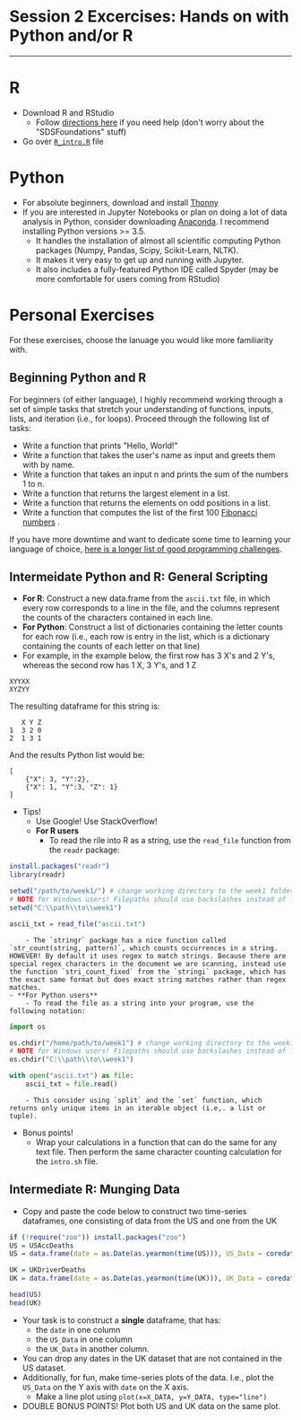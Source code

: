 # Session 2 Excercises: Hands on with Python and/or R

---

# R

- Download R and RStudio
    - Follow [directions here]((https://courses.edx.org/courses/UTAustinX/UT.7.01x/3T2014/56c5437b88fa43cf828bff5371c6a924/)) if you need help (don't worry about the "SDSFoundations" stuff)
- Go over [`R_intro.R`](https://github.com/alexmill/techcamp_week1/blob/master/R_intro.R) file

# Python

- For absolute beginners, download and install [Thonny](http://thonny.org/)
- If you are interested in Jupyter Notebooks or plan on doing a lot of data analysis in Python, consider downloading [Anaconda](https://www.continuum.io/downloads). I recommend installing Python versions >= 3.5.
	- It handles the installation of almost all scientific computing Python packages (Numpy, Pandas, Scipy, Scikit-Learn, NLTK).
	- It makes it very easy to get up and running with Jupyter. 
	- It also includes a fully-featured Python IDE called Spyder (may be more comfortable for users coming from RStudio)



# Personal Exercises

For these exercises, choose the lanuage you would like more familiarity with. 

## Beginning Python and R

For beginners (of either language), I highly recommend working through a set of simple tasks that stretch your understanding of functions, inputs, lists, and iteration (i.e., for loops). Proceed through the following list of tasks:
- Write a function that prints "Hello, World!"
- Write a function that takes the user's name as input and greets them with by name.
- Write a function that takes an input n and prints the sum of the numbers 1 to n.
- Write a function that returns the largest element in a list.
- Write a function that returns the elements on odd positions in a list.
- Write a function that computes the list of the first 100 [Fibonacci numbers](https://en.wikipedia.org/wiki/Fibonacci_number) .


If you have more downtime and want to dedicate some time to learning your language of choice, [here is a longer list of good programming challenges](https://adriann.github.io/programming_problems.html).



## Intermeidate Python and R: General Scripting

- **For R**: Construct a new data.frame from the `ascii.txt` file, in which every row corresponds to a line in the file, and the columns represent the counts of the characters contained in each line.
- **For Python**: Construct a list of dictionaries containing the letter counts for each row (i.e., each row is entry in the list, which is a dictionary containing the counts of each letter on that line)
- For example, in the example below, the first row has 3 X's and 2 Y's, whereas the second row has 1 X, 3 Y's, and 1 Z

```
XYYXX    
XYZYY 
``` 

The resulting dataframe for this string is:

```
   X Y Z
1  3 2 0
2  1 3 1
```

And the results Python list would be:

```
[
	{"X": 3, "Y":2},
	{"X": 1, "Y":3, "Z": 1}
]
```

- Tips!
    - Use Google! Use StackOverflow!
    - **For R users**
    	- To read the rile into R as a string, use the `read_file` function from the `readr` package:
	
```R
install.packages("readr")
library(readr)

setwd("/path/to/week1/") # change working directory to the week1 folder
# NOTE for Windows users! Filepaths should use backslashes instead of forward:
setwd("C:\\path\\to\\week1")

ascii_txt = read_file("ascii.txt")
```

    	- The `stringr` package has a nice function called `str_count(string, pattern)`, which counts occurrences in a string. HOWEVER! By default it uses regex to match strings. Because there are special regex characters in the document we are scanning, instead use the function `stri_count_fixed` from the `stringi` package, which has the exact same format but does exact string matches rather than regex matches.
    - **For Python users**
    	- To read the file as a string into your program, use the following notation:
	
```python
import os

os.chdir("/home/path/to/week1") # change working directory to the week1 folder
# NOTE for Windows users! Filepaths should use backslashes instead of forward:
os.chdir("C:\\path\\to\\week1")

with open("ascii.txt") as file:
	ascii_txt = file.read()
```

    	- This consider using `split` and the `set` function, which returns only unique items in an iterable object (i.e,. a list or tuple). 

- Bonus points!
    - Wrap your calculations in a function that can do the same for any text file. Then perform the same character counting calculation for the `intro.sh` file.



## Intermediate R: Munging Data

- Copy and paste the code below to construct two time-series dataframes, one consisting of data from the US and one from the UK

```R
if (!require("zoo")) install.packages("zoo")
US = USAccDeaths
US = data.frame(date = as.Date(as.yearmon(time(US))), US_Data = coredata(US))

UK = UKDriverDeaths
UK = data.frame(date = as.Date(as.yearmon(time(UK))), UK_Data = coredata(UK))

head(US)
head(UK)
```
- Your task is to construct a **single** dataframe, that has:
    - the `date` in one column
    - the `US_Data` in one column
    - the `UK_Data` in another column. 
- You can drop any dates in the UK dataset that are not contained in the US dataset.
- Additionally, for fun, make time-series plots of the data. I.e., plot the `US_Data` on the Y axis with `date` on the X axis.
    - Make a line plot using `plot(x=X_DATA, y=Y_DATA, type="line")`
- DOUBLE BONUS POINTS! Plot both US and UK data on the same plot.



